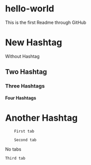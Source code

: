 # hello-world
This is the first Readme 
through GitHub
 
# New Hashtag
Without Hashtag   
## Two Hashtag
### Three Hashtags
#### Four Hashtags
# Another Hashtag 

        First tab

        Second tab

No tabs

    Third tab
